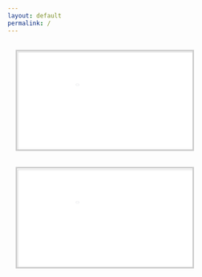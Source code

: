```yaml
---
layout: default
permalink: /
---
```






<style>
    .preview {
        --scale: 0.2;
        --aspect-ratio: calc(16 / 9);
        --width: 350px;
        --height: calc(var(--width) / var(--aspect-ratio));
        position: relative;
        width: var(--width);
        height: var(--height);
        overflow: hidden;
        display: inline-block;
        margin: 1rem;
        border: 3px solid #ccc;
    }
    iframe {
        position: relative;
        right: calc((var(--width) / var(--scale) / 2) - var(--width) / 2);
        bottom: calc((var(--height) / var(--scale) / 2) - var(--height) / 2);
        width: calc(var(--width) / var(--scale));
        height: calc(var(--height) / var(--scale));
        transform: scale(var(--scale));
    }
</style>



<div class="preview"><iframe src="/html?className=.do-hero"></iframe></div>
<div class="preview"><iframe src="/html?className=.do-hero"></iframe></div>






